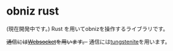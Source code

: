# obniz rust
(現在開発中です。)
Rust を用いてobnizを操作するライブラリです。

~~通信には[Websocket](https://crates.io/crates/websocket)を用います。~~
通信には[tungstenite](https://crates.io/crates/tungstenite)を用います。
